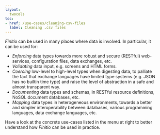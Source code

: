 ```yaml
---
layout:
  twocols
toc:
- href: /use-cases/cleaning-csv-files
  label: Cleaning .csv files
---
```

*Finitio* can be used in many places where data is involved. In particular, it
can be used for:

* *Enforcing* data types towards more robust and secure (RESTful)
  web-services, configuration files, data exchanges, etc.
* *Validating* data input, e.g. screens and HTML forms.
* *Coercing* low-level to high-level types when digesting data, to palliate
  the fact that exchange languages have limited type systems (e.g. JSON has no
  builtin time type) and raise the level of abstraction in a safe and almost
  transparent way.
* *Documenting* data types and schemas, in RESTful resource definitions, NoSQL
  document databases, etc.
* *Mapping* data types in heterogeneous environments, towards a better and
  simpler interoperability between databases, various programming languages,
  data exchange languages, etc.

Have a look at the concrete use-cases listed in the menu at right to better
understand how *Finitio* can be used in practice.